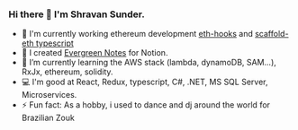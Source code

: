 ### Hi there 👋 I'm Shravan Sunder.  

- 💸 I'm currently working ethereum development [eth-hooks](https://github.com/scaffold-eth/eth-hooks) and [scaffold-eth typescript](https://github.com/scaffold-eth/scaffold-eth/tree/typescript)
- 🔭 I created [Evergreen Notes](https://www.notion.so/shravansunder/Evergreen-Notes-For-Notion-e35e6ed4dd5a45b19bf2de2bb86b1a7e) for Notion.  
- 🌱 I’m currently learning the AWS stack (lambda, dynamoDB, SAM...), RxJx, ethereum, solidity.
- 💻 I'm good at React, Redux, typescript, C#, .NET, MS SQL Server, Microservices.
- ⚡ Fun fact: As a hobby, i used to dance and dj around the world for Brazilian Zouk

